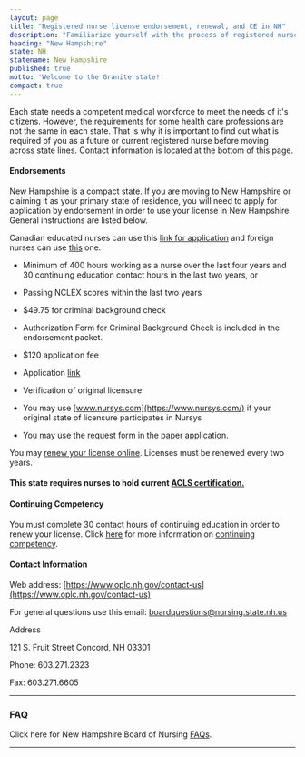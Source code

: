 ```yaml
---
layout: page
title: "Registered nurse license endorsement, renewal, and CE in NH"
description: "Familiarize yourself with the process of registered nurse license endorsement, renewal, and continuing education in New Hampshire."
heading: "New Hampshire"
state: NH
statename: New Hampshire
published: true
motto: 'Welcome to the Granite state!'
compact: true
---
```


Each state needs a competent medical workforce to meet the needs of it's
citizens. However, the requirements for some health care professions are
not the same in each state. That is why it is important to find out what
is required of you as a future or current registered nurse before moving
across state lines. Contact information is located at the bottom of this
page.

#### Endorsements

New Hampshire is a compact state. If you are moving to New Hampshire or
claiming it as your primary state of residence, you will need to apply
for application by endorsement in order to use your license in New
Hampshire. General instructions are listed below.

Canadian educated nurses can use this [link for
application](https://www.oplc.nh.gov/sites/g/files/ehbemt441/files/inline-documents/sonh/canadian-endorsement.pdf)
and foreign nurses can use
[this](https://www.oplc.nh.gov/foreigninternational-rnlpn)
one.

-   Minimum of 400 hours working as a nurse over the last four years and
    30 continuing education contact hours in the last two years, or

-   Passing NCLEX scores within the last two years

-   \$49.75 for criminal background check

  -   Authorization Form for Criminal Background Check is included in
        the endorsement packet.

-   \$120 application fee

-   Application
    [link](https://www.oplc.nh.gov/board-nursing-forms-and-other-documents)

-   Verification of original licensure

  -   You may use [www.nursys.com](https://www.nursys.com/) if your
        original state of licensure participates in Nursys

  -   You may use the request form in the [paper
        application](https://www.oplc.nh.gov/board-nursing-forms-and-other-documents).

You may [renew your license
online](https://nhlicenses.nh.gov/MyLicense%20Enterprise/). Licenses
must be renewed every two years.

#### This state requires nurses to hold current [ACLS certification.](https://www.acls.net/new-hampshire-acls-pals-bls)

#### Continuing Competency

You must complete 30 contact hours of continuing education in order to
renew your license. Click
[here](https://www.oplc.nh.gov/applications-mna)
for more information on [continuing
competency](https://www.oplc.nh.gov/applications-mna).

#### Contact Information

Web address: [https://www.oplc.nh.gov/contact-us](https://www.oplc.nh.gov/contact-us)

For general questions use this email:
[boardquestions@nursing.state.nh.us](mailto:boardquestions@nursing.state.nh.us?subject=License%20renewals%20and%20endorsements&body=Hi%2C%0A%0AI%20was%20on%20the%20ACLS%20Training%20Center%20website%20RNMobility.com%20and%20read%20that%20I%20can%20send%20my%20questions%20for%20the%20New%20Hampshire%20Board%20of%20Nursing%20here.)

Address

121 S. Fruit Street
Concord, NH 03301

Phone: 603.271.2323

Fax: 603.271.6605

* * * * *

### FAQ

Click here for New Hampshire Board of Nursing
[FAQs](https://www.oplc.nh.gov/faqs-nursing-professions).

* * * * *

